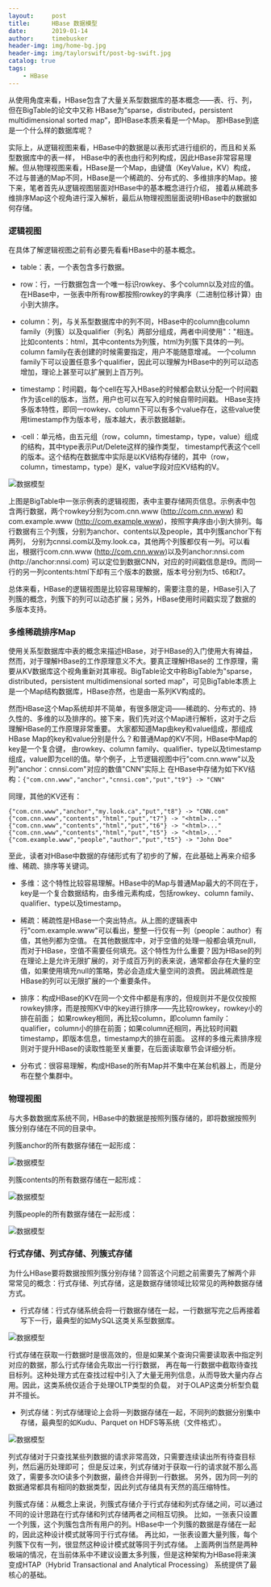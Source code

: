 ```yaml
---
layout:     post
title:      HBase 数据模型
date:       2019-01-14
author:     timebusker
header-img: img/home-bg.jpg
header-img: img/taylorswift/post-bg-swift.jpg
catalog: true
tags:
    - HBase
---
```


从使用角度来看，HBase包含了大量关系型数据库的基本概念——表、行、列，但在BigTable的论文中又称
HBase为“sparse，distributed，persistent multidimensional sorted map”，即HBase本质来看是一个Map。
那HBase到底是一个什么样的数据库呢？

实际上，从逻辑视图来看，HBase中的数据是以表形式进行组织的，而且和关系型数据库中的表一样，
HBase中的表也由行和列构成，因此HBase非常容易理解。但从物理视图来看，HBase是一个Map，由键值（KeyValue，KV）构成，
不过与普通的Map不同，HBase是一个稀疏的、分布式的、多维排序的Map。接下来，笔者首先从逻辑视图层面对HBase中的基本概念进行介绍，
接着从稀疏多维排序Map这个视角进行深入解析，最后从物理视图层面说明HBase中的数据如何存储。

### 逻辑视图

在具体了解逻辑视图之前有必要先看看HBase中的基本概念。

- table：表，一个表包含多行数据。

- row：行，一行数据包含一个唯一标识rowkey、多个column以及对应的值。在HBase中，一张表中所有row都按照rowkey的字典序（二进制位移计算）由小到大排序。

- column：列，与关系型数据库中的列不同，HBase中的column由column family（列簇）以及qualifier（列名）两部分组成，两者中间使用"："相连。
比如contents：html，其中contents为列簇，html为列簇下具体的一列。column family在表创建的时候需要指定，用户不能随意增减。
一个column family下可以设置任意多个qualifier，因此可以理解为HBase中的列可以动态增加，理论上甚至可以扩展到上百万列。

- timestamp：时间戳，每个cell在写入HBase的时候都会默认分配一个时间戳作为该cell的版本，当然，用户也可以在写入的时候自带时间戳。
HBase支持多版本特性，即同一rowkey、column下可以有多个value存在，这些value使用timestamp作为版本号，版本越大，表示数据越新。

- ·cell：单元格，由五元组（row，column，timestamp，type，value）组成的结构，其中type表示Put/Delete这样的操作类型，
timestamp代表这个cell的版本。这个结构在数据库中实际是以KV结构存储的，其中（row，column，timestamp，type）是K，value字段对应KV结构的V。

![数据模型](/img/hbase/11.png)

上图是BigTable中一张示例表的逻辑视图，表中主要存储网页信息。示例表中包含两行数据，两个rowkey分别为com.cnn.www (http://com.cnn.www)
和com.example.www (http://com.example.www)，按照字典序由小到大排列。每行数据有三个列簇，分别为anchor、contents以及people，其中列簇anchor下有两列，
分别为cnnsi.com以及my.look.ca，其他两个列簇都仅有一列。可以看出，根据行com.cnn.www (http://com.cnn.www)以及列anchor:nnsi.com (http://anchor:nnsi.com)
可以定位到数据CNN，对应的时间戳信息是t9。而同一行的另一列contents:html下却有三个版本的数据，版本号分别为t5、t6和t7。

总体来看，HBase的逻辑视图是比较容易理解的，需要注意的是，HBase引入了列簇的概念，列簇下的列可以动态扩展；另外，HBase使用时间戳实现了数据的多版本支持。

### 多维稀疏排序Map

使用关系型数据库中表的概念来描述HBase，对于HBase的入门使用大有裨益，然而，对于理解HBase的工作原理意义不大。要真正理解HBase的
工作原理，需要从KV数据库这个视角重新对其审视。BigTable论文中称BigTable为"sparse，distributed，persistent multidimensional sorted map"，可见BigTable本质上是一个Map结构数据库，HBase亦然，也是由一系列KV构成的。

然而HBase这个Map系统却并不简单，有很多限定词——稀疏的、分布式的、持久性的、多维的以及排序的。接下来，我们先对这个Map进行解析，这对于之后理解HBase的工作原理非常重要。
大家都知道Map由key和value组成，那组成HBase Map的key和value分别是什么？和普通Map的KV不同，HBase中Map的key是一个复合键，
由rowkey、column family、qualifier、type以及timestamp组成，value即为cell的值。举个例子，上节逻辑视图中行"com.cnn.www"以及列"anchor：cnnsi.com"对应的数值"CNN"实际上
在HBase中存储为如下KV结构：`{"com.cnn.www","anchor","cnnsi.com","put","t9"} -> "CNN"`

同理，其他的KV还有：

```
{"com.cnn.www","anchor","my.look.ca","put","t8"} -> "CNN.com"
{"com.cnn.www","contents","html","put","t7"} -> "<html>..."
{"com.cnn.www","contents","html","put","t6"} -> "<html>..."
{"com.cnn.www","contents","html","put","t5"} -> "<html>..."
{"com.example.www","people","author","put","t5"} -> "John Doe"
```

至此，读者对HBase中数据的存储形式有了初步的了解，在此基础上再来介绍多维、稀疏、排序等关键词。

- 多维：这个特性比较容易理解。HBase中的Map与普通Map最大的不同在于，key是一个复合数据结构，由多维元素构成，包括rowkey、column family、qualifier、type以及timestamp。

- 稀疏：稀疏性是HBase一个突出特点。从上图的逻辑表中行"com.example.www"可以看出，整整一行仅有一列（people：author）有值，其他列都为空值。
在其他数据库中，对于空值的处理一般都会填充null，而对于HBase，空值不需要任何填充。这个特性为什么重要？因为HBase的列
在理论上是允许无限扩展的，对于成百万列的表来说，通常都会存在大量的空值，如果使用填充null的策略，势必会造成大量空间的浪费。
因此稀疏性是HBase的列可以无限扩展的一个重要条件。

- 排序：构成HBase的KV在同一个文件中都是有序的，但规则并不是仅仅按照rowkey排序，而是按照KV中的key进行排序——先比较rowkey，rowkey小的排在前面；
如果rowkey相同，再比较column，即column family：qualifier，column小的排在前面；如果column还相同，再比较时间戳timestamp，即版本信息，timestamp大的排在前面。
这样的多维元素排序规则对于提升HBase的读取性能至关重要，在后面读取章节会详细分析。

- 分布式：很容易理解，构成HBase的所有Map并不集中在某台机器上，而是分布在整个集群中。


### 物理视图

与大多数数据库系统不同，HBase中的数据是按照列簇存储的，即将数据按照列簇分别存储在不同的目录中。

列簇anchor的所有数据存储在一起形成：

![数据模型](/img/hbase/12.png)

列簇contents的所有数据存储在一起形成：

![数据模型](/img/hbase/13.png)

列簇people的所有数据存储在一起形成：

![数据模型](/img/hbase/15.png)

### 行式存储、列式存储、列簇式存储

为什么HBase要将数据按照列簇分别存储？回答这个问题之前需要先了解两个非常常见的概念：行式存储、列式存储，这是数据存储领域比较常见的两种数据存储方式。

- 行式存储：行式存储系统会将一行数据存储在一起，一行数据写完之后再接着写下一行，最典型的如MySQL这类关系型数据库。

![数据模型](/img/hbase/14.png)

行式存储在获取一行数据时是很高效的，但是如果某个查询只需要读取表中指定列对应的数据，那么行式存储会先取出一行行数据，
再在每一行数据中截取待查找目标列。这种处理方式在查找过程中引入了大量无用列信息，从而导致大量内存占用。因此，这类系统仅适合于处理OLTP类型的负载，
对于OLAP这类分析型负载并不擅长。

- 列式存储：列式存储理论上会将一列数据存储在一起，不同列的数据分别集中存储，最典型的如Kudu、Parquet on HDFS等系统（文件格式）。

![数据模型](/img/hbase/16.png)

列式存储对于只查找某些列数据的请求非常高效，只需要连续读出所有待查目标列，然后遍历处理即可；
但是反过来，列式存储对于获取一行的请求就不那么高效了，需要多次IO读多个列数据，最终合并得到一行数据。
另外，因为同一列的数据通常都具有相同的数据类型，因此列式存储具有天然的高压缩特性。

列簇式存储：从概念上来说，列簇式存储介于行式存储和列式存储之间，可以通过不同的设计思路在行式存储和列式存储两者之间相互切换。
比如，一张表只设置一个列簇，这个列簇包含所有用户的列。HBase中一个列簇的数据是存储在一起的，因此这种设计模式就等同于行式存储。
再比如，一张表设置大量列簇，每个列簇下仅有一列，很显然这种设计模式就等同于列式存储。
上面两例当然是两种极端的情况，在当前体系中不建议设置太多列簇，但是这种架构为HBase将来演变成HTAP（Hybrid Transactional and Analytical Processing）
系统提供了最核心的基础。